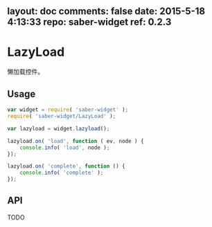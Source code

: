 layout: doc
comments: false
date: 2015-5-18 4:13:33
repo: saber-widget
ref: 0.2.3
---

# LazyLoad

懒加载控件。


## Usage

``` javascript
var widget = require( 'saber-widget' );
require( 'saber-widget/LazyLoad' );

var lazyload = widget.lazyload();

lazyload.on( 'load', function ( ev, node ) {
    console.info( 'load', node );
});

lazyload.on( 'complete', function () {
    console.info( 'complete' );
});
```

## API

TODO

